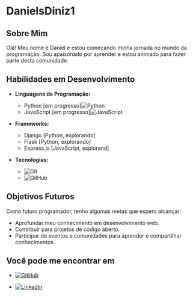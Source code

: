 

# DanielsDiniz1

## Sobre Mim

Olá! Meu nome é Daniel e estou começando minha jornada no mundo da programação. Sou apaixonado por aprender e estou animado para fazer parte desta comunidade.

## Habilidades em Desenvolvimento

- **Linguagens de Programação:**
  - Python [em progresso]![Python](https://img.shields.io/badge/python-3670A0?style=for-the-badge&logo=python&logoColor=ffdd54)
  - JavaScript [em progresso]![JavaScript](https://img.shields.io/badge/JavaScript-F7DF1E?style=for-the-badge&logo=javascript&logoColor=black)

- **Frameworks:**
  - Django [Python, explorando]
  - Flask [Python, explorando]
  - Express.js [JavaScript, explorand]

- **Tecnologias:**
  - ![Git](https://img.shields.io/badge/GIT-E44C30?style=for-the-badge&logo=git&logoColor=white)
  - ![GitHub](https://img.shields.io/badge/GitHub-100000?style=for-the-badge&logo=github&logoColor=white)

## Objetivos Futuros

Como futuro programador, tenho algumas metas que espero alcançar:

- Aprofundar meu conhecimento em desenvolvimento web.
- Contribuir para projetos de código aberto.
- Participar de eventos e comunidades para aprender e compartilhar conhecimentos.


## Você pode me encontrar em 

- [![GitHub](https://img.shields.io/badge/GitHub-100000?style=for-the-badge&logo=github&logoColor=white)](https://github.com/DanielsDiniz1)

- [![LinkedIn](https://img.shields.io/badge/LinkedIn-0077B5?style=for-the-badge&logo=linkedin&logoColor=white)](https://www.linkedin.com/feed/)

